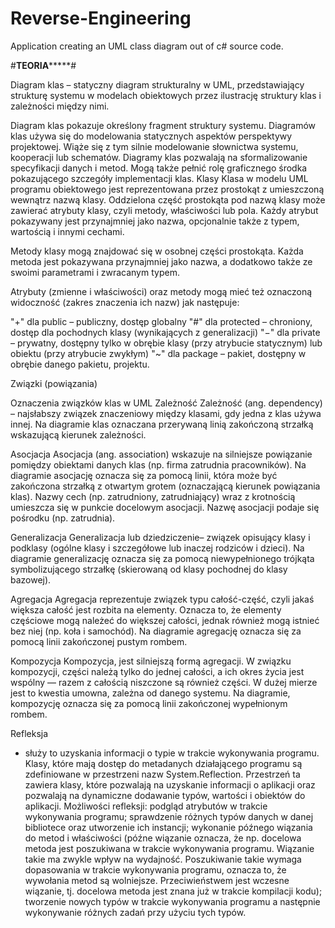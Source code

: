 # Reverse-Engineering
Application creating an UML class diagram out of c# source code.















#**********************TEORIA***************************#


Diagram klas 
– statyczny diagram strukturalny w UML, przedstawiający strukturę systemu w modelach obiektowych przez ilustrację struktury klas i zależności między nimi.

Diagram klas pokazuje określony fragment struktury systemu. Diagramów klas używa się do modelowania statycznych aspektów perspektywy projektowej. Wiąże się z tym silnie modelowanie słownictwa systemu, kooperacji lub schematów. Diagramy klas pozwalają na sformalizowanie specyfikacji danych i metod. Mogą także pełnić rolę graficznego środka pokazującego szczegóły implementacji klas.
Klasy
Klasa w modelu UML programu obiektowego jest reprezentowana przez prostokąt z umieszczoną wewnątrz nazwą klasy. Oddzielona część prostokąta pod nazwą klasy może zawierać atrybuty klasy, czyli metody, właściwości lub pola. Każdy atrybut pokazywany jest przynajmniej jako nazwa, opcjonalnie także z typem, wartością i innymi cechami.

Metody klasy mogą znajdować się w osobnej części prostokąta. Każda metoda jest pokazywana przynajmniej jako nazwa, a dodatkowo także ze swoimi parametrami i zwracanym typem.

Atrybuty (zmienne i właściwości) oraz metody mogą mieć też oznaczoną widoczność (zakres znaczenia ich nazw) jak następuje:

"+" dla public – publiczny, dostęp globalny
"#" dla protected – chroniony, dostęp dla pochodnych klasy (wynikających z generalizacji)
"−" dla private – prywatny, dostępny tylko w obrębie klasy (przy atrybucie statycznym) lub obiektu (przy atrybucie zwykłym)
"~" dla package – pakiet, dostępny w obrębie danego pakietu, projektu.

Związki (powiązania)

Oznaczenia związków klas w UML
Zależność
Zależność (ang. dependency) – najsłabszy związek znaczeniowy między klasami, gdy jedna z klas używa innej. Na diagramie klas oznaczana przerywaną linią zakończoną strzałką wskazującą kierunek zależności.

Asocjacja
Asocjacja (ang. association) wskazuje na silniejsze powiązanie pomiędzy obiektami danych klas (np. firma zatrudnia pracowników). Na diagramie asocjację oznacza się za pomocą linii, która może być zakończona strzałką z otwartym grotem (oznaczającą kierunek powiązania klas). Nazwy cech (np. zatrudniony, zatrudniający) wraz z krotnością umieszcza się w punkcie docelowym asocjacji. Nazwę asocjacji podaje się pośrodku (np. zatrudnia).

Generalizacja
Generalizacja lub dziedziczenie– związek opisujący klasy i podklasy (ogólne klasy i szczegółowe lub inaczej rodziców i dzieci). Na diagramie generalizację oznacza się za pomocą niewypełnionego trójkąta symbolizującego strzałkę (skierowaną od klasy pochodnej do klasy bazowej).

Agregacja
Agregacja reprezentuje związek typu całość-część, czyli jakaś większa całość jest rozbita na elementy. Oznacza to, że elementy częściowe mogą należeć do większej całości, jednak również mogą istnieć bez niej (np. koła i samochód). Na diagramie agregację oznacza się za pomocą linii zakończonej pustym rombem.

Kompozycja
Kompozycja, jest silniejszą formą agregacji. W związku kompozycji, części należą tylko do jednej całości, a ich okres życia jest wspólny — razem z całością niszczone są również części. W dużej mierze jest to kwestia umowna, zależna od danego systemu. Na diagramie, kompozycję oznacza się za pomocą linii zakończonej wypełnionym rombem.








Refleksja
- służy to uzyskania informacji o typie w trakcie wykonywania programu. Klasy, które mają dostęp do metadanych działającego programu są zdefiniowane w przestrzeni nazw System.Reflection.
Przestrzeń ta zawiera klasy, które pozwalają na uzyskanie informacji o aplikacji oraz pozwalają na dynamiczne dodawanie typów, wartości i obiektów do aplikacji.
Możliwości refleksji:
podgląd atrybutów w trakcie wykonywania programu;
sprawdzenie różnych typów danych w danej bibliotece oraz utworzenie ich instancji;
wykonanie późnego wiązania do metod i właściwości (późne wiązanie oznacza, że np. docelowa metoda jest poszukiwana w trakcie wykonywania programu. Wiązanie takie ma zwykle wpływ na wydajność. Poszukiwanie takie wymaga dopasowania w trakcie wykonywania programu, oznacza to, że wywołania metod są wolniejsze. Przeciwieństwem jest wczesne wiązanie, tj. docelowa metoda jest znana już w trakcie kompilacji kodu);
tworzenie nowych typów w trakcie wykonywania programu a następnie wykonywanie różnych zadań przy użyciu tych typów.
